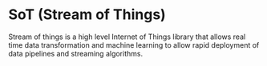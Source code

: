 # SoT (Stream of Things)

Stream of things is a high level Internet of Things library that allows real time data transformation and machine learning to allow rapid deployment of data pipelines and streaming algorithms. 
